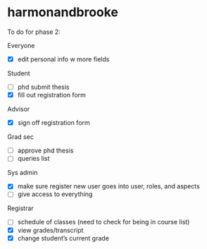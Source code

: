 ﻿# harmonandbrooke

To do for phase 2:

Everyone
- [x] edit personal info w more fields

Student
- [ ] phd submit thesis
- [x] fill out registration form

Advisor
- [x] sign off registration form

Grad sec
- [ ] approve phd thesis
- [ ] queries list

Sys admin
- [x] make sure register new user goes into user, roles, and aspects
- [ ] give access to everything

Registrar
- [ ] schedule of classes (need to check for being in course list)
- [x] view grades/transcript
- [x] change student’s current grade
